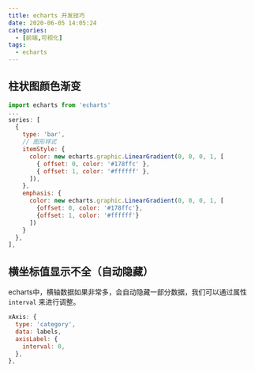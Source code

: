 ```yaml
---
title: echarts 开发技巧
date: 2020-06-05 14:05:24
categories:
  - [前端,可视化]
tags:
  - echarts
---
```


<!--more-->

## 柱状图颜色渐变

```js
import echarts from 'echarts'
...
series: [
  {
    type: 'bar',
    // 图形样式
    itemStyle: {
      color: new echarts.graphic.LinearGradient(0, 0, 0, 1, [
        { offset: 0, color: '#178ffc' },
        { offset: 1, color: '#ffffff' },
      ]),
    },
    emphasis: {
      color: new echarts.graphic.LinearGradient(0, 0, 0, 1, [
        {offset: 0, color: '#178ffc'},
        {offset: 1, color: '#ffffff'}
      ])
    }
  },
],
```

## 横坐标值显示不全（自动隐藏）

echarts中，横轴数据如果非常多，会自动隐藏一部分数据，我们可以通过属性 `interval` 来进行调整。

```js
xAxis: {
  type: 'category',
  data: labels,
  axisLabel: {
    interval: 0,
  },
},
```
